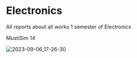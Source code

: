 # Electronics
All reports about all works 1 semester of Electronics

MustiSim 14

![2023-09-06_17-26-30](https://github.com/Therad445/Electronics/assets/59477654/0c248371-068a-461e-ace4-67478d289253)
